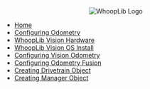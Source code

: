 <div align="center">
  <img src="./images/WhoopLibWhiteTiny.png" alt="WhoopLib Logo"></img>
</div>

- [Home](/)
- [Configuring Odometry](ConfiguringOdometry/README.md)
- [WhoopLib Vision Hardware](WhoopLibVisionHardware/README.md)
- [WhoopLib Vision OS Install](WhoopLibVisionInstall/README.md)
- [Configuring Vision Odometry](ConfiguringVisionOdom/README.md)
- [Configuring Odometry Fusion](ConfiguringOdomFusion/README.md)
- [Creating Drivetrain Object](CreatingDrivetrainObject/README.md)
- [Creating Manager Object](CreatingManagerObject/README.md)